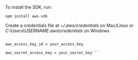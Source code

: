 To install the SDK, run:

```npm install aws-sdk```

Create a credentials file at *~/.aws/credentials* on Mac/Linux or *C:\Users\USERNAME\.aws\credentials* on Windows

```[default]

aws_access_key_id = your_access_key

aws_secret_access_key = your_secret_key```